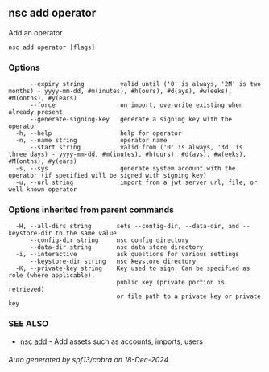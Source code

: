 ## nsc add operator

Add an operator

```
nsc add operator [flags]
```

### Options

```
      --expiry string          valid until ('0' is always, '2M' is two months) - yyyy-mm-dd, #m(inutes), #h(ours), #d(ays), #w(eeks), #M(onths), #y(ears)
      --force                  on import, overwrite existing when already present
      --generate-signing-key   generate a signing key with the operator
  -h, --help                   help for operator
  -n, --name string            operator name
      --start string           valid from ('0' is always, '3d' is three days) - yyyy-mm-dd, #m(inutes), #h(ours), #d(ays), #w(eeks), #M(onths), #y(ears)
  -s, --sys                    generate system account with the operator (if specified will be signed with signing key)
  -u, --url string             import from a jwt server url, file, or well known operator
```

### Options inherited from parent commands

```
  -H, --all-dirs string       sets --config-dir, --data-dir, and --keystore-dir to the same value
      --config-dir string     nsc config directory
      --data-dir string       nsc data store directory
  -i, --interactive           ask questions for various settings
      --keystore-dir string   nsc keystore directory
  -K, --private-key string    Key used to sign. Can be specified as role (where applicable),
                              public key (private portion is retrieved)
                              or file path to a private key or private key 
```

### SEE ALSO

* [nsc add](nsc_add.md)	 - Add assets such as accounts, imports, users

###### Auto generated by spf13/cobra on 18-Dec-2024
